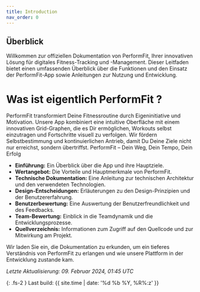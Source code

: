 ```yaml
---
title: Introduction
nav_order: 0
---
```


## Überblick

Willkommen zur offiziellen Dokumentation von PerformFit, Ihrer innovativen Lösung für digitales Fitness-Tracking und -Management. Dieser Leitfaden bietet einen umfassenden Überblick über die Funktionen und den Einsatz der PerformFit-App sowie Anleitungen zur Nutzung und Entwicklung.

# Was ist eigentlich PerformFit ?

PerformFit transformiert Deine Fitnessroutine durch Eigeninitiative und Motivation. Unsere App kombiniert eine intuitive Oberfläche mit einem innovativen Grid-Graphen, die es Dir ermöglichen, Workouts selbst einzutragen und Fortschritte visuell zu verfolgen. Wir fördern Selbstbestimmung und kontinuierlichen Antrieb, damit Du Deine Ziele nicht nur erreichst, sondern übertriffst. 
PerformFit – Dein Weg, Dein Tempo, Dein Erfolg


- **Einführung:** Ein Überblick über die App und ihre Hauptziele.
- **Wertangebot:** Die Vorteile und Hauptmerkmale von PerformFit.
- **Technische Dokumentation:** Eine Anleitung zur technischen Architektur und den verwendeten Technologien.
- **Design-Entscheidungen:** Erläuterungen zu den Design-Prinzipien und der Benutzererfahrung.
- **Benutzerbewertung:** Eine Auswertung der Benutzerfreundlichkeit und des Feedbacks.
- **Team-Bewertung:** Einblick in die Teamdynamik und die Entwicklungsprozesse.
- **Quellverzeichnis:** Informationen zum Zugriff auf den Quellcode und zur Mitwirkung am Projekt.

Wir laden Sie ein, die Dokumentation zu erkunden, um ein tieferes Verständnis von PerformFit zu erlangen und wie unsere Plattform in der Entwicklung zustande kam.



*Letzte Aktualisierung: 09. Februar 2024, 01:45 UTC*




{: .fs-2 }
Last build: {{ site.time | date: '%d %b %Y, %R%:z' }}